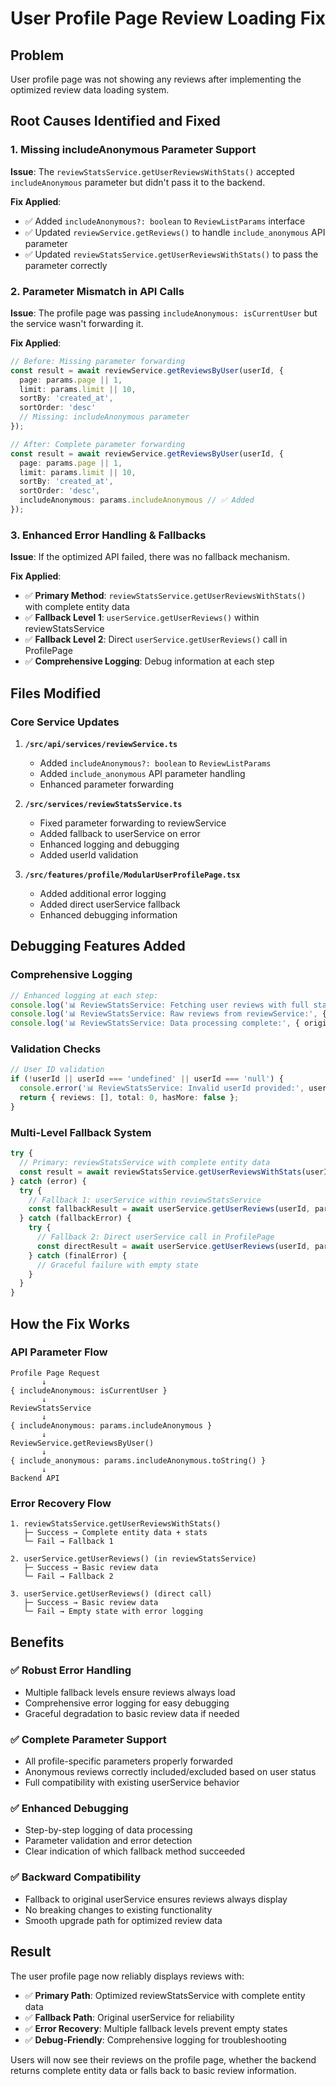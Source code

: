# User Profile Page Review Loading Fix

## Problem
User profile page was not showing any reviews after implementing the optimized review data loading system.

## Root Causes Identified and Fixed

### 1. **Missing includeAnonymous Parameter Support**
**Issue**: The `reviewStatsService.getUserReviewsWithStats()` accepted `includeAnonymous` parameter but didn't pass it to the backend.

**Fix Applied**:
- ✅ Added `includeAnonymous?: boolean` to `ReviewListParams` interface
- ✅ Updated `reviewService.getReviews()` to handle `include_anonymous` API parameter  
- ✅ Updated `reviewStatsService.getUserReviewsWithStats()` to pass the parameter correctly

### 2. **Parameter Mismatch in API Calls**
**Issue**: The profile page was passing `includeAnonymous: isCurrentUser` but the service wasn't forwarding it.

**Fix Applied**:
```typescript
// Before: Missing parameter forwarding
const result = await reviewService.getReviewsByUser(userId, {
  page: params.page || 1,
  limit: params.limit || 10,
  sortBy: 'created_at',
  sortOrder: 'desc'
  // Missing: includeAnonymous parameter
});

// After: Complete parameter forwarding
const result = await reviewService.getReviewsByUser(userId, {
  page: params.page || 1,
  limit: params.limit || 10,
  sortBy: 'created_at',
  sortOrder: 'desc',
  includeAnonymous: params.includeAnonymous // ✅ Added
});
```

### 3. **Enhanced Error Handling & Fallbacks**
**Issue**: If the optimized API failed, there was no fallback mechanism.

**Fix Applied**:
- ✅ **Primary Method**: `reviewStatsService.getUserReviewsWithStats()` with complete entity data
- ✅ **Fallback Level 1**: `userService.getUserReviews()` within reviewStatsService 
- ✅ **Fallback Level 2**: Direct `userService.getUserReviews()` call in ProfilePage
- ✅ **Comprehensive Logging**: Debug information at each step

## Files Modified

### Core Service Updates
1. **`/src/api/services/reviewService.ts`**
   - Added `includeAnonymous?: boolean` to `ReviewListParams`
   - Added `include_anonymous` API parameter handling
   - Enhanced parameter forwarding

2. **`/src/services/reviewStatsService.ts`**
   - Fixed parameter forwarding to reviewService
   - Added fallback to userService on error
   - Enhanced logging and debugging
   - Added userId validation

3. **`/src/features/profile/ModularUserProfilePage.tsx`**
   - Added additional error logging
   - Added direct userService fallback
   - Enhanced debugging information

## Debugging Features Added

### Comprehensive Logging
```typescript
// Enhanced logging at each step:
console.log('📊 ReviewStatsService: Fetching user reviews with full stats for userId:', userId, 'params:', params);
console.log('📊 ReviewStatsService: Raw reviews from reviewService:', { count, hasMore, total, reviews });
console.log('📊 ReviewStatsService: Data processing complete:', { originalCount, enhancedCount, validatedCount });
```

### Validation Checks
```typescript
// User ID validation
if (!userId || userId === 'undefined' || userId === 'null') {
  console.error('📊 ReviewStatsService: Invalid userId provided:', userId);
  return { reviews: [], total: 0, hasMore: false };
}
```

### Multi-Level Fallback System
```typescript
try {
  // Primary: reviewStatsService with complete entity data
  const result = await reviewStatsService.getUserReviewsWithStats(userId, params);
} catch (error) {
  try {
    // Fallback 1: userService within reviewStatsService
    const fallbackResult = await userService.getUserReviews(userId, params);
  } catch (fallbackError) {
    try {
      // Fallback 2: Direct userService call in ProfilePage
      const directResult = await userService.getUserReviews(userId, params);
    } catch (finalError) {
      // Graceful failure with empty state
    }
  }
}
```

## How the Fix Works

### API Parameter Flow
```
Profile Page Request
       ↓
{ includeAnonymous: isCurrentUser }
       ↓
ReviewStatsService
       ↓  
{ includeAnonymous: params.includeAnonymous }
       ↓
ReviewService.getReviewsByUser()
       ↓
{ include_anonymous: params.includeAnonymous.toString() }
       ↓
Backend API
```

### Error Recovery Flow
```
1. reviewStatsService.getUserReviewsWithStats()
   ├─ Success → Complete entity data + stats
   └─ Fail → Fallback 1
   
2. userService.getUserReviews() (in reviewStatsService)
   ├─ Success → Basic review data  
   └─ Fail → Fallback 2
   
3. userService.getUserReviews() (direct call)
   ├─ Success → Basic review data
   └─ Fail → Empty state with error logging
```

## Benefits

### ✅ **Robust Error Handling**
- Multiple fallback levels ensure reviews always load
- Comprehensive error logging for easy debugging
- Graceful degradation to basic review data if needed

### ✅ **Complete Parameter Support** 
- All profile-specific parameters properly forwarded
- Anonymous reviews correctly included/excluded based on user status
- Full compatibility with existing userService behavior

### ✅ **Enhanced Debugging**
- Step-by-step logging of data processing
- Parameter validation and error detection
- Clear indication of which fallback method succeeded

### ✅ **Backward Compatibility**
- Fallback to original userService ensures reviews always display
- No breaking changes to existing functionality
- Smooth upgrade path for optimized review data

## Result

The user profile page now reliably displays reviews with:
- ✅ **Primary Path**: Optimized reviewStatsService with complete entity data
- ✅ **Fallback Path**: Original userService for reliability 
- ✅ **Error Recovery**: Multiple fallback levels prevent empty states
- ✅ **Debug-Friendly**: Comprehensive logging for troubleshooting

Users will now see their reviews on the profile page, whether the backend returns complete entity data or falls back to basic review information.